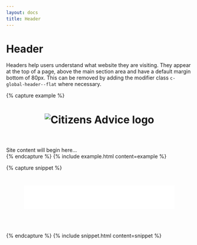 ```yaml
---
layout: docs
title: Header
---
```


# Header
Headers help users understand what website they are visiting.
They appear at the top of a page, above the main section area and have a default margin bottom of 80px. This can be removed by adding the modifier class `c-global-header--flat` where necessary.

{% capture example %}
<header class="c-global-header c-global-header--sticky">
  <div class="c-wrap c-wrap--full-width">
    <h1 class="c-global-header__product-title">
        <img src="/ca-designsystem/assets/images/citizens_advice_logo.svg" alt="Citizens Advice logo">
    </h1>
  </div>
</header>
<main>Site content will begin here...</main>
{% endcapture %}
{% include example.html content=example %}

{% capture snippet %}
<header class="c-global-header c-global-header--sticky">
  <div class="c-wrap c-wrap--full-width">
    <h1 class="c-global-header__product-title">
    <img src="./images/citizens_advice_logo.svg"alt="Citizens Advice logo">
     </h1>
  </div>
</header>

{% endcapture %}
{% include snippet.html content=snippet %}
